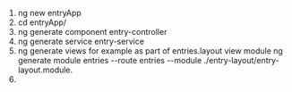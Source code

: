 1. ng new entryApp
2. cd entryApp/
3. ng generate component entry-controller
4. ng generate service entry-service
5. ng generate views for example as part of entries.layout view module
     ng generate module entries --route entries --module ./entry-layout/entry-layout.module.
6. 